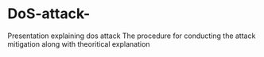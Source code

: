 # DoS-attack-
Presentation explaining dos attack 
The procedure for conducting the attack 
mitigation along with theoritical explanation 
